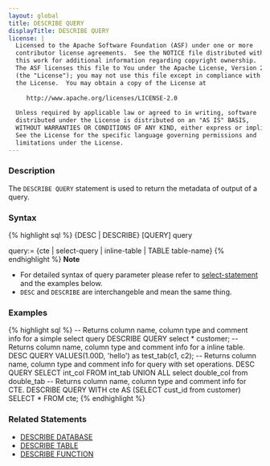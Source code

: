 ```yaml
---
layout: global
title: DESCRIBE QUERY
displayTitle: DESCRIBE QUERY
license: |
  Licensed to the Apache Software Foundation (ASF) under one or more
  contributor license agreements.  See the NOTICE file distributed with
  this work for additional information regarding copyright ownership.
  The ASF licenses this file to You under the Apache License, Version 2.0
  (the "License"); you may not use this file except in compliance with
  the License.  You may obtain a copy of the License at
 
     http://www.apache.org/licenses/LICENSE-2.0
 
  Unless required by applicable law or agreed to in writing, software
  distributed under the License is distributed on an "AS IS" BASIS,
  WITHOUT WARRANTIES OR CONDITIONS OF ANY KIND, either express or implied.
  See the License for the specific language governing permissions and
  limitations under the License.
---
```


### Description
The `DESCRIBE QUERY` statement is used to return the metadata of output
of a query. 

### Syntax
{% highlight sql %}
{DESC | DESCRIBE} [QUERY] query 

query:= {cte | select-query | inline-table | TABLE table-name}
{% endhighlight %}
**Note**
* For detailed syntax of query parameter please refer to [select-statement](sql-ref-syntax-qry-select.html)
  and the examples below.
* `DESC` and `DESCRIBE` are interchangeble and mean the same thing.

### Examples
{% highlight sql %}
-- Returns column name, column type and comment info for a simple select query
DESCRIBE QUERY select * customer;
-- Returns column name, column type and comment info for a inline table.
DESC QUERY VALUES(1.00D, 'hello') as test_tab(c1, c2);
-- Returns column name, column type and comment info for query with set operations.
DESC QUERY SELECT int_col FROM int_tab UNION ALL select double_col from double_tab
-- Returns column name, column type and comment info for CTE.
DESCRIBE QUERY WITH cte AS (SELECT cust_id from customer) SELECT * FROM cte;
{% endhighlight %}

### Related Statements
- [DESCRIBE DATABASE](sql-ref-syntax-aux-describe-database.html)
- [DESCRIBE TABLE](sql-ref-syntax-aux-describe-table.html)
- [DESCRIBE FUNCTION](sql-ref-syntax-aux-describe-function.html)
